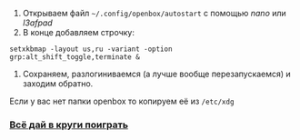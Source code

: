 1. Открываем файл `~/.config/openbox/autostart` с помощью *nano* или *l3afpad*
2. В конце добавляем строчку:
```
setxkbmap -layout us,ru -variant -option grp:alt_shift_toggle,terminate &
```
1. Сохраняем, разлогиниваемся (а лучше вообще перезапускаемся) и заходим обратно.

Если у вас нет папки openbox то копируем её из `/etc/xdg`

### [Всё дай в круги поиграть](osu!wine.md)